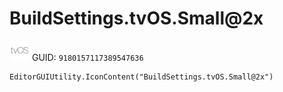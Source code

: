# BuildSettings.tvOS.Small@2x
![](/img/BuildSettings.tvOS.Small@2x.png)
GUID: `9180157117389547636`
```
EditorGUIUtility.IconContent("BuildSettings.tvOS.Small@2x")
```
